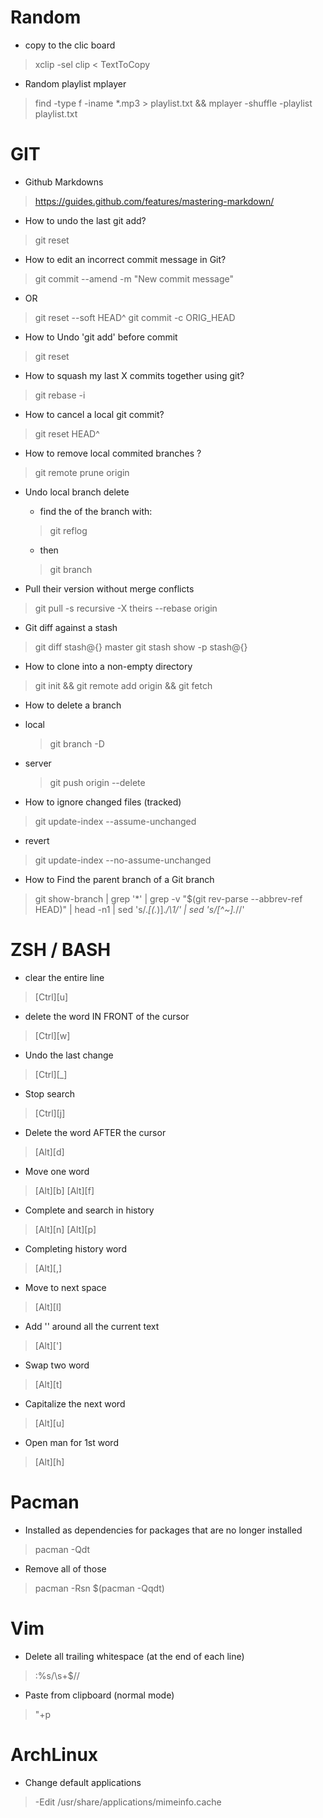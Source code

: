 
#           Random

* copy to the clic board
> xclip -sel clip < TextToCopy

* Random playlist mplayer
> find -type f -iname \*.mp3 > playlist.txt && mplayer -shuffle -playlist playlist.txt

#           GIT

* Github Markdowns
> https://guides.github.com/features/mastering-markdown/

* How to undo the last git add?
> git reset

* How to edit an incorrect commit message in Git?
> git commit --amend -m "New commit message"
  * OR
> git reset --soft HEAD^
> git commit -c ORIG_HEAD

* How to Undo 'git add' before commit
> git reset <file>

* How to squash my last X commits together using git?
> git rebase -i <after-this-commit>

* How to cancel a local git commit?
> git reset HEAD^

* How to remove local commited branches ?
> git remote prune origin

* Undo local branch delete
  * find the <sha1> of the branch with:
   > git reflog
  * then
   > git branch <BranchName> <sha1>

* Pull their version without merge conflicts
> git pull -s recursive -X theirs --rebase origin <BranchName>

* Git diff against a stash
> git diff stash@{<number>} master
> git stash show -p stash@{<number>}

* How to clone into a non-empty directory
> git init && git remote add origin <path of the repo> && git fetch

* How to delete a branch
 * local
   > git branch -D <BranchName>
 * server
   > git push origin --delete <BranchName>

* How to ignore changed files (tracked)
> git update-index --assume-unchanged <file>
 * revert
> git update-index --no-assume-unchanged <file>

* How to Find the parent branch of a Git branch 
> git show-branch | grep '\*' | grep -v "$(git rev-parse --abbrev-ref HEAD)" | head -n1 | sed 's/.*\[\(.*\)\].*/\1/' | sed 's/[\^~].*//'

#           ZSH / BASH

* clear the entire line
> [Ctrl][u]

* delete the word IN FRONT of the cursor
> [Ctrl][w]

* Undo the last change
> [Ctrl][_]

* Stop search
> [Ctrl][j]

* Delete the word AFTER the cursor
> [Alt][d]

* Move one word
> [Alt][b]
> [Alt][f]

* Complete and search in history
> [Alt][n]
> [Alt][p]

* Completing history word
> [Alt][,]

* Move to next space
> [Alt][l]

* Add '' around all the current text
> [Alt][']

* Swap two word
> [Alt][t]

* Capitalize the next word
> [Alt][u]

* Open man for 1st word
> [Alt][h]

#           Pacman

* Installed as dependencies for packages that are no longer installed
> pacman -Qdt

* Remove all of those
> pacman -Rsn $(pacman -Qqdt)

#           Vim

* Delete all trailing whitespace (at the end of each line)
> :%s/\s\+$//

* Paste from clipboard (normal mode)
> "+p

#           ArchLinux

* Change default applications
> -Edit /usr/share/applications/mimeinfo.cache
